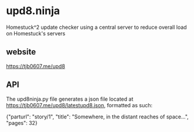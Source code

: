 # upd8.ninja

Homestuck^2 update checker using a central server to reduce overall load on Homestuck's servers

## website

https://tjb0607.me/upd8

## API

The upd8ninja.py file generates a json file located at https://tjb0607.me/upd8/latestupd8.json, formatted as such:

{"parturl": "story/1", "title": "Somewhere, in the distant reaches of space...", "pages": 32}
